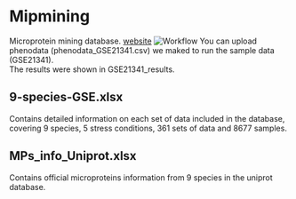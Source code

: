 # Mipmining
Microprotein mining database. [website](https://weilab.sjtu.edu.cn/mipmining/)
![Workflow](https://raw.githubusercontent.com/GlancerZ/Mipmining/main/workflow.png)
You can upload phenodata (phenodata_GSE21341.csv) we maked to run the sample data (GSE21341).  
The results were shown in GSE21341_results.  

9-species-GSE.xlsx  
---
Contains detailed information on each set of data included in the database, covering 9 species, 5 stress conditions, 361 sets of data and 8677 samples.  

MPs_info_Uniprot.xlsx  
---
Contains official microproteins information from 9 species in the uniprot database.
